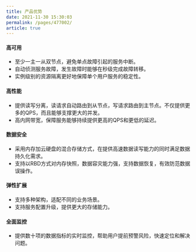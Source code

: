 ```yaml
---
title: 产品优势
date: 2021-11-30 15:30:03
permalink: /pages/477002/
article: true
---
```


#### 高可用

- 至少一主一从双节点，避免单点故障引起的服务中断。
- 自动侦测服务故障，发生故障时能够在秒级完成故障转移。
- 实例级别的资源隔离更好地保障单个用户服务的稳定性。

#### 高性能

- 提供读写分离，读请求自动路由到从节点，写请求路由到主节点。不仅提供更多的QPS，而且能够支撑更大的并发。
- 高内网带宽，保障服务能够持续提供更高的QPS和更低的延迟。

#### 数据安全

- 采用内存加云硬盘的混合存储方式，在提供高速数据读写能力的同时满足数据持久化需求。
- 支持以RBD方式对内存快照，数据容灾能力强，支持数据恢复，有效防范数据误操作。

#### 弹性扩展

- 支持多种架构，适配不同的业务场景。
- 支持服务配置升级，提供更大的存储能力。

#### 全面监控

- 提供数十项的数据指标的实时监控，帮助用户提前预警风险，快速定位和解决问题。